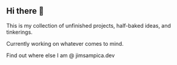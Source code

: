 ## Hi there 👋

This is my collection of unfinished projects, half-baked ideas, and tinkerings.

Currently working on whatever comes to mind.

Find out where else I am @ jimsampica.dev

<!--
**jamesSampica/jamesSampica** is a ✨ _special_ ✨ repository because its `README.md` (this file) appears on your GitHub profile.

Here are some ideas to get you started:

- 🔭 I’m currently working on ...
- 🌱 I’m currently learning ...
- 👯 I’m looking to collaborate on ...
- 🤔 I’m looking for help with ...
- 💬 Ask me about ...
- 📫 How to reach me: ...
- 😄 Pronouns: ...
- ⚡ Fun fact: ...
-->

